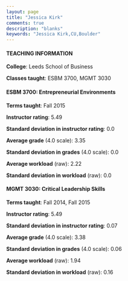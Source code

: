 ```yaml
---
layout: page
title: "Jessica Kirk" 
comments: true
description: "blanks"
keywords: "Jessica Kirk,CU,Boulder"
---
```

<head>
<script src="https://ajax.googleapis.com/ajax/libs/jquery/2.1.3/jquery.min.js"></script>
<script src="https://dl.dropboxusercontent.com/s/pc42nxpaw1ea4o9/highcharts.js?dl=0"></script>
<!-- <script src="../assets/js/highcharts.js"></script> -->
<style type="text/css">@font-face {
	font-family: "Bebas Neue";
	src: url(https://www.filehosting.org/file/details/544349/BebasNeue Regular.otf) format("opentype");
	}
	h1.Bebas { 
		font-family: "Bebas Neue", Verdana, Tahoma;
	}
</style>
</head>
	   
#### TEACHING INFORMATION

**College**: Leeds School of Business

**Classes taught**: ESBM 3700, MGMT 3030

#### ESBM 3700: Entrepreneurial Environments

**Terms taught**: Fall 2015

**Instructor rating**: 5.49

**Standard deviation in instructor rating**: 0.0

**Average grade** (4.0 scale): 3.35

**Standard deviation in grades** (4.0 scale): 0.0

**Average workload** (raw): 2.22

**Standard deviation in workload** (raw): 0.0

#### MGMT 3030: Critical Leadership Skills

**Terms taught**: Fall 2014, Fall 2015

**Instructor rating**: 5.49

**Standard deviation in instructor rating**: 0.07

**Average grade** (4.0 scale): 3.38

**Standard deviation in grades** (4.0 scale): 0.06

**Average workload** (raw): 1.94

**Standard deviation in workload** (raw): 0.16


